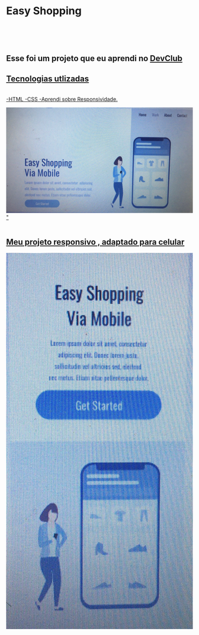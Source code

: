 <h1>Easy Shopping </h1>
<br>
<br>
<br>
<h2>Esse foi um projeto que eu aprendi no <a href="https://rodolfomori.com.br/devclub"> DevClub</h2>
  
  <h2>Tecnologias utlizadas</h2>
  <br>
  -HTML
  -CSS
  -Aprendi sobre Responsividade.
  
<img src="https://github.com/jandersonmoura/Easy-Shopping-Via-Mobile/blob/master/computador.jpeg?raw=true"/>"
 <br>
 <br>
 <h2>Meu projeto responsivo , adaptado para celular</h2>
 <img src="https://github.com/jandersonmoura/Easy-Shopping-Via-Mobile/blob/master/celular.jpeg?raw=true"/>
 
         

